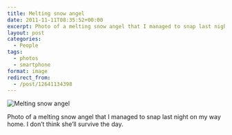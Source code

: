 ```yaml
---
title: Melting snow angel
date: 2011-11-11T08:35:52+00:00
excerpt: Photo of a melting snow angel that I managed to snap last night on my way home.
layout: post
categories:
  - People
tags:
  - photos
  - smartphone
format: image
redirect_from:
  - /post/12641134398
---
```


<img class="alignnone size-full wp-image-190" src="https://cdn.craigmcn.ca/img/tumblr_lui37sVUiI1qlv5s6o1_1280.jpg" alt="Melting snow angel" srcset="https://cdn.craigmcn.ca/img/tumblr_lui37sVUiI1qlv5s6o1_1280.jpg 766w, https://cdn.craigmcn.ca/img/tumblr_lui37sVUiI1qlv5s6o1_1280-179x300.jpg 179w, https://cdn.craigmcn.ca/img/tumblr_lui37sVUiI1qlv5s6o1_1280-612x1024.jpg 612w" sizes="(max-width: 766px) 100vw, 766px" />

Photo of a melting snow angel that I managed to snap last night on my way home. I don’t think she’ll survive the day.

